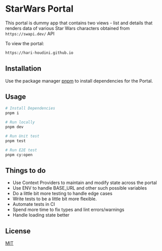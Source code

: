 # StarWars Portal

This portal is dummy app that contains two views - list and details that renders data of various Star Wars characters obtained from `https://swapi.dev/` API

To view the portal:
```bash
https://hari-houdini.github.io
```

## Installation

Use the package manager [pnpm](https://pnpm.io/installation) to install dependencies for the Portal.

## Usage

```bash
# Install Dependencies
pnpm i

# Run locally
pnpm dev

# Run Unit test
pnpm test

# Run E2E test
pnpm cy:open
```

## Things to do

* Use Context Providers to maintain and modify state across the portal
* Use ENV to handle BASE_URL and other such possible variables 
* Do a little bit more testing to handle edge cases
* Write tests to be a little bit more flexible.
* Automate tests in CI
* Spend more time to fix types and lint errors/warnings
* Handle loading state better

## License

[MIT](https://choosealicense.com/licenses/mit/)